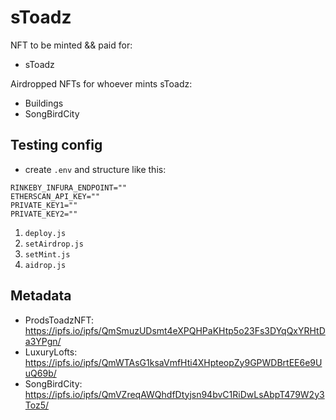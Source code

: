# sToadz

NFT to be minted && paid for:

- sToadz

Airdropped NFTs for whoever mints sToadz:

- Buildings
- SongBirdCity

## Testing config

- create `.env` and structure like this:

```
RINKEBY_INFURA_ENDPOINT=""
ETHERSCAN_API_KEY=""
PRIVATE_KEY1=""
PRIVATE_KEY2=""
```

1. `deploy.js`
2. `setAirdrop.js`
3. `setMint.js`
4. `aidrop.js`

## Metadata

- ProdsToadzNFT: https://ipfs.io/ipfs/QmSmuzUDsmt4eXPQHPaKHtp5o23Fs3DYqQxYRHtDa3YPgn/
- LuxuryLofts: https://ipfs.io/ipfs/QmWTAsG1ksaVmfHti4XHpteopZy9GPWDBrtEE6e9UuQ69b/
- SongBirdCity: https://ipfs.io/ipfs/QmVZreqAWQhdfDtyjsn94bvC1RiDwLsAbpT479W2y3Toz5/
